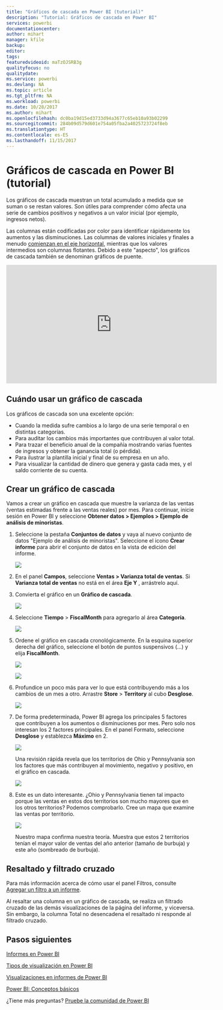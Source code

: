 ```yaml
---
title: "Gráficos de cascada en Power BI (tutorial)"
description: "Tutorial: Gráficos de cascada en Power BI"
services: powerbi
documentationcenter: 
author: mihart
manager: kfile
backup: 
editor: 
tags: 
featuredvideoid: maTzOJSRB3g
qualityfocus: no
qualitydate: 
ms.service: powerbi
ms.devlang: NA
ms.topic: article
ms.tgt_pltfrm: NA
ms.workload: powerbi
ms.date: 10/28/2017
ms.author: mihart
ms.openlocfilehash: dc0ba19d15ed3733d94a3677c65eb10a93b02299
ms.sourcegitcommit: 284b09d579d601e754a05fba2a4025723724f8eb
ms.translationtype: HT
ms.contentlocale: es-ES
ms.lasthandoff: 11/15/2017
---
```

# <a name="waterfall-charts-in-power-bi-tutorial"></a>Gráficos de cascada en Power BI (tutorial)
Los gráficos de cascada muestran un total acumulado a medida que se suman o se restan valores. Son útiles para comprender cómo afecta una serie de cambios positivos y negativos a un valor inicial (por ejemplo, ingresos netos).

Las columnas están codificadas por color para identificar rápidamente los aumentos y las disminuciones. Las columnas de valores iniciales y finales a menudo [comienzan en el eje horizontal](https://support.office.com/article/Create-a-waterfall-chart-in-Office-2016-for-Windows-8de1ece4-ff21-4d37-acd7-546f5527f185#BKMK_Float "comienzan en el eje horizontal"), mientras que los valores intermedios son columnas flotantes. Debido a este "aspecto", los gráficos de cascada también se denominan gráficos de puente.

<iframe width="560" height="315" src="https://www.youtube.com/embed/maTzOJSRB3g?list=PL1N57mwBHtN0JFoKSR0n-tBkUJHeMP2cP" frameborder="0" allowfullscreen></iframe>

## <a name="when-to-use-a-waterfall-chart"></a>Cuándo usar un gráfico de cascada
Los gráficos de cascada son una excelente opción:

* Cuando la medida sufre cambios a lo largo de una serie temporal o en distintas categorías.
* Para auditar los cambios más importantes que contribuyen al valor total.
* Para trazar el beneficio anual de la compañía mostrando varias fuentes de ingresos y obtener la ganancia total (o pérdida).
* Para ilustrar la plantilla inicial y final de su empresa en un año.
* Para visualizar la cantidad de dinero que genera y gasta cada mes, y el saldo corriente de su cuenta. 

## <a name="create-a-waterfall-chart"></a>Crear un gráfico de cascada
Vamos a crear un gráfico en cascada que muestre la varianza de las ventas (ventas estimadas frente a las ventas reales) por mes. Para continuar, inicie sesión en Power BI y seleccione **Obtener datos \> Ejemplos \> Ejemplo de análisis de minoristas**. 

1. Seleccione la pestaña **Conjuntos de datos** y vaya al nuevo conjunto de datos "Ejemplo de análisis de minoristas".  Seleccione el icono **Crear informe** para abrir el conjunto de datos en la vista de edición del informe. 
   
    ![](media/power-bi-visualization-waterfall-charts/power-bi-waterfall-report.png)
2. En el panel **Campos**, seleccione **Ventas \> Varianza total de ventas**. Si **Varianza total de ventas** no está en el área **Eje Y** , arrástrelo aquí.
3. Convierta el gráfico en un **Gráfico de cascada**. 
   
    ![](media/power-bi-visualization-waterfall-charts/convertwaterfall.png)
4. Seleccione **Tiempo** \> **FiscalMonth** para agregarlo al área **Categoría**. 
   
    ![](media/power-bi-visualization-waterfall-charts/power-bi-waterfall.png)
5. Ordene el gráfico en cascada cronológicamente. En la esquina superior derecha del gráfico, seleccione el botón de puntos suspensivos (...) y elija **FiscalMonth**.
   
    ![](media/power-bi-visualization-waterfall-charts/power-bi-waterfall-sort.png)
   
    ![](media/power-bi-visualization-waterfall-charts/power-bi-waterfall-sorted.png)
6. Profundice un poco más para ver lo que está contribuyendo más a los cambios de un mes a otro. Arrastre **Store** > **Territory** al cubo **Desglose**.
   
    ![](media/power-bi-visualization-waterfall-charts/power-bi-waterfall-breakdown.png)
7. De forma predeterminada, Power BI agrega los principales 5 factores que contribuyen a los aumentos o disminuciones por mes. Pero solo nos interesan los 2 factores principales.  En el panel Formato, seleccione **Desglose** y establezca **Máximo** en 2.
   
    ![](media/power-bi-visualization-waterfall-charts/power-bi-waterfall-breakdown-maximum.png)
   
    Una revisión rápida revela que los territorios de Ohio y Pennsylvania son los factores que más contribuyen al movimiento, negativo y positivo, en el gráfico en cascada. 
   
    ![](media/power-bi-visualization-waterfall-charts/power-bi-waterfall-axis.png)
8. Este es un dato interesante. ¿Ohio y Pennsylvania tienen tal impacto porque las ventas en estos dos territorios son mucho mayores que en los otros territorios?  Podemos comprobarlo. Cree un mapa que examine las ventas por territorio.  
   
    ![](media/power-bi-visualization-waterfall-charts/power-bi-map.png)
   
    Nuestro mapa confirma nuestra teoría.  Muestra que estos 2 territorios tenían el mayor valor de ventas del año anterior (tamaño de burbuja) y este año (sombreado de burbuja).

## <a name="highlighting-and-cross-filtering"></a>Resaltado y filtrado cruzado
Para más información acerca de cómo usar el panel Filtros, consulte [Agregar un filtro a un informe](power-bi-report-add-filter.md).

Al resaltar una columna en un gráfico de cascada, se realiza un filtrado cruzado de las demás visualizaciones de la página del informe, y viceversa. Sin embargo, la columna Total no desencadena el resaltado ni responde al filtrado cruzado.

## <a name="next-steps"></a>Pasos siguientes
[Informes en Power BI](service-reports.md)

[Tipos de visualización en Power BI](power-bi-visualization-types-for-reports-and-q-and-a.md)

[Visualizaciones en informes de Power BI](power-bi-report-visualizations.md)

[Power BI: Conceptos básicos](service-basic-concepts.md)

¿Tiene más preguntas? [Pruebe la comunidad de Power BI](http://community.powerbi.com/)

